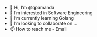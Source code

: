 - 👋 Hi, I’m @qpamanda
- 👀 I’m interested in Software Engineering
- 🌱 I’m currently learning Golang
- 💞️ I’m looking to collaborate on ...
- 📫 How to reach me - Email

<!---
qpamanda/qpamanda is a ✨ special ✨ repository because its `README.md` (this file) appears on your GitHub profile.
You can click the Preview link to take a look at your changes.
--->
